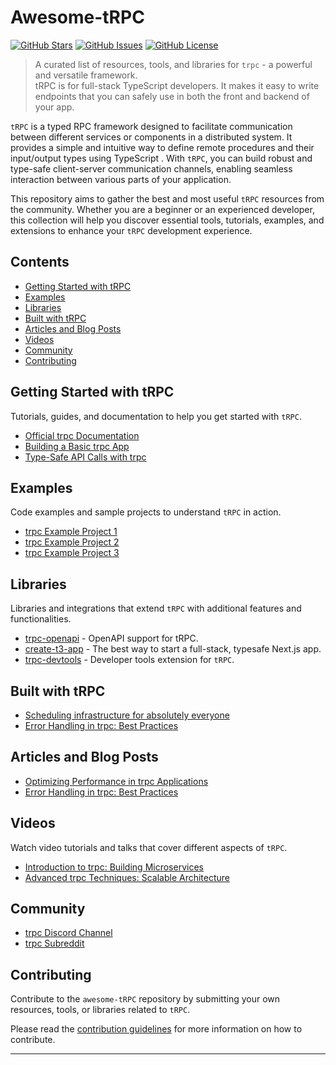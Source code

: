# Awesome-tRPC

[![GitHub Stars](https://img.shields.io/github/stars/creotip/awesome-trpc.svg)](https://github.com/creotip/awesome-trpc/stargazers)
[![GitHub Issues](https://img.shields.io/github/issues/creotip/awesome-trpc.svg)](https://github.com/creotip/awesome-trpc/issues)
[![GitHub License](https://img.shields.io/github/license/creotip/awesome-trpc.svg)](https://github.com/creotip/awesome-trpc/blob/main/LICENSE)

> A curated list of resources, tools, and libraries for `trpc` - a powerful and versatile framework.   
> tRPC is for full-stack TypeScript developers. It makes it easy to write endpoints that you can safely use in both the front and backend of your app.

`tRPC` is a typed RPC framework designed to facilitate communication between different services or components in a distributed system. It provides a simple and intuitive way to define remote procedures and their input/output types using TypeScript . With `tRPC`, you can build robust and type-safe client-server communication channels, enabling seamless interaction between various parts of your application.

This repository aims to gather the best and most useful `tRPC` resources from the community. Whether you are a beginner or an experienced developer, this collection will help you discover essential tools, tutorials, examples, and extensions to enhance your `tRPC` development experience.

## Contents

- [Getting Started with tRPC](#getting-started-with-trpc)
- [Examples](#examples)
- [Libraries](#libraries)
- [Built with tRPC](#built-with-trpc)
- [Articles and Blog Posts](#articles-and-blog-posts)
- [Videos](#videos)
- [Community](#community)
- [Contributing](#contributing)

## Getting Started with tRPC

Tutorials, guides, and documentation to help you get started with `tRPC`.

- [Official trpc Documentation](https://trpc.io/docs/getting-started)
- [Building a Basic trpc App](https://dev.to/username/building-a-basic-trpc-app-1234)
- [Type-Safe API Calls with trpc](https://blog.example.com/type-safe-api-calls-with-trpc)

## Examples

Code examples and sample projects to understand `tRPC` in action.

- [trpc Example Project 1](https://github.com/username/trpc-example-1)
- [trpc Example Project 2](https://github.com/username/trpc-example-2)
- [trpc Example Project 3](https://github.com/username/trpc-example-3)

## Libraries

Libraries and integrations that extend `tRPC` with additional features and functionalities.

- [trpc-openapi](https://github.com/jlalmes/trpc-openapi) - OpenAPI support for tRPC.
- [create-t3-app](https://github.com/t3-oss/create-t3-app) - The best way to start a full-stack, typesafe Next.js app.
- [trpc-devtools](https://github.com/username/trpc-devtools) - Developer tools extension for `tRPC`.

## Built with tRPC
- [Scheduling infrastructure for absolutely everyone](https://github.com/calcom/cal.com)
- [Error Handling in trpc: Best Practices](https://dev.to/username/error-handling-in-trpc-best-practices)

## Articles and Blog Posts

- [Optimizing Performance in trpc Applications](https://blog.example.com/optimizing-performance-in-trpc-apps)
- [Error Handling in trpc: Best Practices](https://dev.to/username/error-handling-in-trpc-best-practices)

## Videos

Watch video tutorials and talks that cover different aspects of `tRPC`.

- [Introduction to trpc: Building Microservices](https://www.youtube.com/watch?v=12345)
- [Advanced trpc Techniques: Scalable Architecture](https://www.youtube.com/watch?v=67890)

## Community

- [trpc Discord Channel](https://discord.gg/trpc)
- [trpc Subreddit](https://www.reddit.com/r/trpc)

## Contributing

Contribute to the `awesome-tRPC` repository by submitting your own resources, tools, or libraries related to `tRPC`.

Please read the [contribution guidelines](CONTRIBUTING.md) for more information on how to contribute.

---


